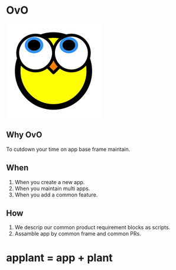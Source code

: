 # OvO
![](img/logo_256.png)

## Why OvO

To cutdown your time on app base frame maintain.

## When

1. When you create a new app.
2. When you maintain multi apps.
3. When you add a common feature.

## How

1. We descrip our common product requirement blocks as scripts.
2. Assamble app by common frame and common PRs.

# applant = app + plant


